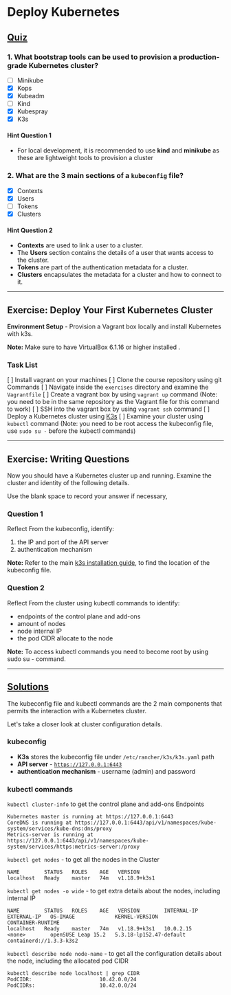 # Deploy Kubernetes

## [Quiz](https://classroom.udacity.com/nanodegrees/nd064-1/parts/30cb07da-8fd4-4438-a209-b3457adb5d82/modules/7b21dfa4-aac8-4d24-82c5-65325e6dc691/lessons/d9fa86b3-301d-4966-86f8-a2f34a5a7ca3/concepts/acbe666f-c1e1-44b5-b914-eedb30c2542c)

### 1. What bootstrap tools can be used to provision a production-grade Kubernetes cluster?

- [ ] Minikube
- [x] Kops
- [x] Kubeadm
- [ ] Kind
- [x] Kubespray
- [x] K3s

#### Hint Question 1

- For local development, it is recommended to use **kind** and **minikube** as these are lightweight tools to provision a cluster

### 2. What are the 3 main sections of a `kubeconfig` file?

- [x] Contexts
- [x] Users
- [ ] Tokens
- [x] Clusters

#### Hint Question 2

- **Contexts** are used to link a user to a cluster.
- The **Users** section contains the details of a user that wants access to the cluster.
- **Tokens** are part of the authentication metadata for a cluster.
- **Clusters** encapsulates the metadata for a cluster and how to connect to it.

---

## Exercise: Deploy Your First Kubernetes Cluster

**Environment Setup** - Provision a Vagrant box locally and install Kubernetes with k3s.

**Note:** Make sure to have VirtualBox 6.1.16 or higher installed .

### Task List

[ ] Install vagrant on your machines
[ ] Clone the course repository using git Commands
[ ] Navigate inside the `exercises` directory and examine the `Vagrantfile`
[ ] Create a vagrant box by using `vagrant up` command (Note: you need to be in the same repository as the Vagrant file for this command to work)
[ ] SSH into the vagrant box by using `vagrant ssh` command
[ ] Deploy a Kubernetes cluster using [K3s](https://k3s.io/)
[ ] Examine your cluster using `kubectl` command (Note: you need to be root access the kubeconfig file, use `sudo su -` before the kubectl commands)

---

## Exercise: Writing Questions

Now you should have a Kubernetes cluster up and running. Examine the cluster and identity of the following details.

Use the blank space to record your answer if necessary,

### Question 1

Reflect
From the kubeconfig, identify:

1. the IP and port of the API server
2. authentication mechanism

**Note:** Refer to the main [k3s installation guide](https://rancher.com/docs/k3s/latest/en/quick-start/#install-script), to find the location of the kubeconfig file.

### Question 2

Reflect
From the cluster using kubectl commands to identify:

- endpoints of the control plane and add-ons
- amount of nodes
- node internal IP
- the pod CIDR allocate to the node

**Note:** To access kubectl commands you need to become root by using sudo su - command.

---

## [Solutions](https://classroom.udacity.com/nanodegrees/nd064-1/parts/30cb07da-8fd4-4438-a209-b3457adb5d82/modules/7b21dfa4-aac8-4d24-82c5-65325e6dc691/lessons/d9fa86b3-301d-4966-86f8-a2f34a5a7ca3/concepts/4afbeb16-941b-4baf-a472-c292d06621ea)

The kubeconfig file and kubectl commands are the 2 main components that permits the interaction with a Kubernetes cluster.

Let's take a closer look at cluster configuration details.

### kubeconfig

- **K3s** stores the kubeconfig file under <code>/etc/rancher/k3s/k3s.yaml</code> path
- **API server** - <code>https://127.0.0.1:6443</code>
- **authentication mechanism** - username (admin) and password

### kubectl commands

<code>kubectl cluster-info</code> to get the control plane and add-ons Endpoints

<pre><code class="lang-bash">Kubernetes master is running at https://127.0.0.1:6443
CoreDNS is running at https://127.0.0.1:6443/api/v1/namespaces/kube-system/services/kube-dns:dns/proxy
Metrics-server is running at https://127.0.0.1:6443/api/v1/namespaces/kube-system/services/https:metrics-server:/proxy
</code></pre>

<code>kubectl get nodes</code> - to get all the nodes in the Cluster

<pre><code class="lang-bash">NAME        STATUS   ROLES    AGE   VERSION
localhost   Ready    master   74m   v1.18.9+k3s1
</code></pre>

<code>kubectl get nodes -o wide</code> - to get extra details about the nodes, including internal IP

<pre><code class="lang-bash">NAME        STATUS   ROLES    AGE   VERSION        INTERNAL-IP   EXTERNAL-IP   OS-IMAGE             KERNEL-VERSION            CONTAINER-RUNTIME
localhost   Ready    master   74m   v1.18.9+k3s1   10.0.2.15     &lt;none&gt;        openSUSE Leap 15.2   5.3.18-lp152.47-default   containerd://1.3.3-k3s2
</code></pre>

<code>kubectl describe node node-name</code> - to get all the configuration details about the node, including the allocated pod CIDR

<pre><code class="lang-bash">kubectl describe node localhost | grep CIDR
PodCIDR:                      10.42.0.0/24
PodCIDRs:                     10.42.0.0/24
</code></pre>
